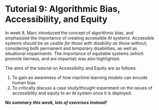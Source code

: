 # Tutorial 9: Algorithmic Bias, Accessibility, and Equity
In week 8, Marc introduced the concept of algorithmic bias, and emphasized the importance of creating accessible AI systems. Accessible systems should be *as usable for those with disability as those without*, considering both permanent and temporary disabilities, as well as situational impairments. The importance of equitable systems (which promote fairness, and are impartial) was also highlighted.

The aims of the tutorial on Accessibility and Equity are as follows.
1. To gain an awareness of how machine learning models can encode human bias.
2. To critically discuss a case study/thought experiment on the issues of accessibility and equity to an AI system once it is deployed.

***No summary this week, lots of exercises instead!***